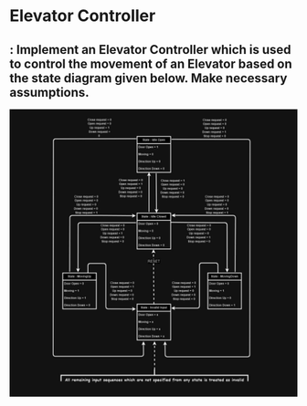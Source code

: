 # Elevator Controller

## : Implement an Elevator Controller which is used to control the movement of an Elevator based on the state diagram given below. Make necessary assumptions.

![State Diagram](Elevator.jpg)

